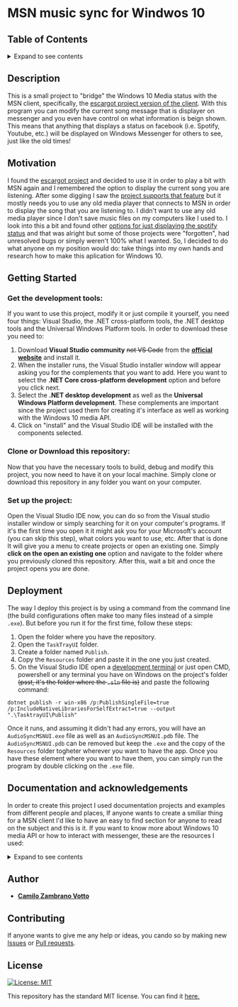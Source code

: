 # MSN music sync for Windwos 10

## Table of Contents
<details><summary>Expand to see contents</summary>
  <p>

* **[Description](#Description)**<br />
* **[Motivation](#motivation)**<br />
* **[Getting Started](#getting-started)**<br />
* **[Deployment](#deployment)**<br />
* **[Documentation and acknowledgements](#documentation-and-acknowledgements)**<br />
* **[Author](#author)**<br />
* **[Contributing](#contributing)**<br />
* **[License](#license)**<br />

</p>
</details>

## Description
This is a small project to "bridge" the Windows 10 Media status with the MSN client, specifically, the [escargot project version of the client](https://escargot.chat/get-started). With this program you can modify the current song message that is displayer on messenger and you even have control on what information is beign shown. This means that anything that displays a status on facebook (i.e. Spotify, Youtube, etc.) will be displayed on Windows Messenger for others to see, just like the old times!

## Motivation
I found the [escargot project](https://escargot.chat/get-started) and decided to use it in order to play a bit with MSN again and I remembered the option to display the current song you are listening. After some digging I saw the [project supports that feature](https://www.escargot.chat/forums/threads/guide-messenger-status-integrations.20/) but it mostly needs you to use any old media player that connects to MSN in order to display the song that you are listening to. I didn't want to use any old media player since I don't save music files on my computers like I used to. I look into this a bit and found other [options for just displaying the spotify status](https://wink.messengergeek.com/t/release-wlm-now-playing-on-spotify/7990/1) and that was alright but some of those projects were "forgotten", had unresolved bugs or simply weren't 100% what I wanted. So, I decided to do what anyone on my position would do: take things into my own hands and research how to make this aplication for Windows 10.

## Getting Started

### Get the development tools:
If you want to use this project, modify it or just compile it yourself, you need four things: Visual Studio, the .NET cross-platform tools, the .NET desktop tools and the Universal Windows Platform tools. In order to download these you need to:
1. Download **Visual Studio community** ~~not VS Code~~ from the **[official website](https://visualstudio.microsoft.com/es/)** and install it. 
1. When the installer runs, the Visual Studio installer window will appear asking you for the complements that you want to add. Here you want to select the **.NET Core cross-platform development** option and before you click next. 
2. Select the **.NET desktop development** as well as the **Universal Windows Platform development**. These complements are important since the project used them for creating it's interface as well as working with the Windows 10 media API.
3. Click on "install" and the Visual Studio IDE will be installed with the components selected.

### Clone or Download this repository:
Now that you have the necessary tools to build, debug and modify this project, you now need to have it on your local machine. Simply clone or download this repository in any folder you want on your computer.

### Set up the project:
Open the Visual Studio IDE now, you can do so from the Visual studio installer window or simply searching for it on your computer's programs. If it's the first time you open it it might ask you for your Microsoft's account (you can skip this step), what colors you want to use, etc. After that is done It will give you a menu to create projects or open an existing one. Simply **click on the open an existing one** option and navigate to the folder where you previously cloned this repository. After this, wait a bit and once the project opens you are done.

## Deployment
The way I deploy this project is by using a command from the command line (the build configurations often make too many files instead of a simple `.exe`). But before you run it for the first time, follow these steps:
1. Open the folder where you have the repository.
1. Open the `TaskTrayUI` folder.
2. Create a folder named `Publish`.
3. Copy the `Resources` folder and paste it in the one you just created.
5. On the Visual Studio IDE open a [development terminal](https://devblogs.microsoft.com/visualstudio/say-hello-to-the-new-visual-studio-terminal/?WT.mc_id=-blog-scottha) or just open CMD, powershell or any terminal you have on Windows on the project's folder ~~(psst, it's the folder where the `.sln` file is)~~ and paste the following command:

```CMD
dotnet publish -r win-x86 /p:PublishSingleFile=true /p:IncludeNativeLibrariesForSelfExtract=true --output ".\TasktrayUI\Publish"
```
Once it runs, and assuming it didn't had any errors, you will have an `AudioSyncMSNUI.exe` file as well as an `AudioSyncMSNUI.pdb` file. The `AudioSyncMSNUI.pdb` can be removed but keep the `.exe` and the copy of the `Resources` folder togheter wherever you want to have the app. Once you have these element where you want to have them, you can simply run the program by double clicking on the `.exe` file.

## Documentation and acknowledgements
In order to create this project I used documentation projects and examples from different people and places, If anyone wants to create a smiliar thing for a MSN client I'd like to have an easy to find section for anyone to read on the subject and this is it. If you want to know more about Windows 10 media API or how to interact with messenger, these are the resources I used:

<details><summary>Expand to see contents</summary>
  <p>

* MSN message queue, how to use and documentation:
    * **[Segin's psymp3 wiki](https://github.com/segin/psymp3/wiki/MsnMsgrUiManager)** Was essential in understanding how to detect the MSN window as well as how to both format and send the message.
    * **[Ledyba's Clock_For_WindowsLiveMessenger](https://github.com/ledyba/Clock_For_WindowsLiveMessenger/blob/082c0979dfb4165a396ceb5a3c023947ecfe18a4/Clock/wlm.cpp)** Helped me a bit on how to organize the code for detecting and sending the message to MSN
    * **[lowjoel's jrmc-oss-plugins](https://github.com/lowjoel/jrmc-oss-plugins/blob/212813071571b3c2097bbe4302be843b5d467e27/NowPlaying/NativeMethods.cs)** I was using an incorrect `sendMessage` function from the `user23.dll`, this project was really helpful to find and know how to use the correct one.
    * **[Microsoft's findWindow](https://docs.microsoft.com/en-us/windows/win32/api/winuser/nf-winuser-findwindowexw), [Microsoft's COPYDATASTRUCT](https://docs.microsoft.com/en-us/windows/win32/api/winuser/ns-winuser-copydatastruct), [sendMessage](https://docs.microsoft.com/en-us/windows/win32/api/winuser/nf-winuser-sendmessage) and [Message queues](https://docs.microsoft.com/en-us/windows/win32/winmsg/about-messages-and-message-queues)** Also helped me understand a lot about the structure of the messages and the syntax used for this.
    * **[This stackoverflow quetion](https://stackoverflow.com/questions/6779731/c-sharp-using-sendmessage-problem-with-wm-copydata)** was where I found how to call external `.dll`s from C# (really important to find the msn window and to send the message using the windows APIs).
* For the Window's media session API I mostly used the[ Microsoft's documentation](https://docs.microsoft.com/en-us/windows/apps/desktop/modernize/desktop-to-uwp-enhance) but I also used other sources as guide. All of them were:
    * **[Pipe's coding clues](http://blog.pipe01.net/2021/01/gsmtc.html)** For examples on how to call the Window's media transport protocol from a new C# .NET 5 project.
    * **[Microsoft's session manager documenation](https://docs.microsoft.com/en-us/uwp/api/windows.media.control.globalsystemmediatransportcontrolssessionmanager?view=winrt-19041)** To see what kinds of events are in the controller and other information on how to use it.
</p>
</details>

## Author
* [__Camilo Zambrano Votto__](https://github.com/cawolfkreo)

## Contributing
If anyone wants to give me any help or ideas, you cando so by making new [Issues](https://github.com/cawolfkreo/WindowsMediaToLiveMessenger/issues) or [Pull requests](https://github.com/cawolfkreo/WindowsMediaToLiveMessenger/pulls).

## License
[![License: MIT](https://img.shields.io/badge/License-MIT-yellow.svg)](https://opensource.org/licenses/MIT)

This repository has the standard MIT license. You can find it [here.](https://github.com/cawolfkreo/WindowsMediaToLiveMessenger/blob/master/LICENSE)